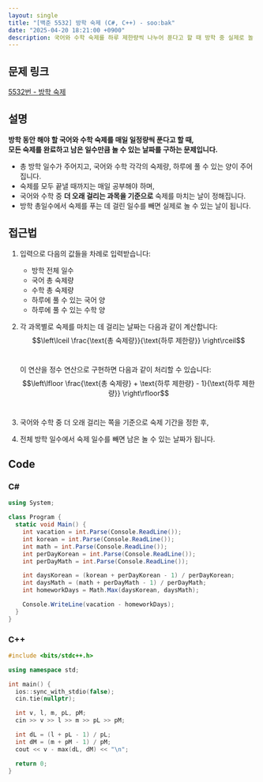 ```yaml
---
layout: single
title: "[백준 5532] 방학 숙제 (C#, C++) - soo:bak"
date: "2025-04-20 18:21:00 +0900"
description: 국어와 수학 숙제를 하루 제한량씩 나누어 푼다고 할 때 방학 중 실제로 놀 수 있는 날짜를 계산하는 백준 5532번 방학 숙제 문제의 C# 및 C++ 풀이 및 해설
---
```


## 문제 링크
[5532번 - 방학 숙제](https://www.acmicpc.net/problem/5532)

## 설명
**방학 동안 해야 할 국어와 수학 숙제를 매일 일정량씩 푼다고 할 때,**<br>
**모든 숙제를 완료하고 남은 일수만큼 놀 수 있는 날짜를 구하는 문제입니다.**
<br>

- 총 방학 일수가 주어지고, 국어와 수학 각각의 숙제량, 하루에 풀 수 있는 양이 주어집니다.
- 숙제를 모두 끝낼 때까지는 매일 공부해야 하며,
- 국어와 수학 중 **더 오래 걸리는 과목을 기준으로** 숙제를 마치는 날이 정해집니다.
- 방학 총일수에서 숙제를 푸는 데 걸린 일수를 빼면 실제로 놀 수 있는 날이 됩니다.

## 접근법

1. 입력으로 다음의 값들을 차례로 입력받습니다:
   - 방학 전체 일수
   - 국어 총 숙제량
   - 수학 총 숙제량
   - 하루에 풀 수 있는 국어 양
   - 하루에 풀 수 있는 수학 양

2. 각 과목별로 숙제를 마치는 데 걸리는 날짜는 다음과 같이 계산합니다:<br>
   $$\left\lceil \frac{\text{총 숙제량}}{\text{하루 제한량}} \right\rceil$$<br>

   이 연산을 정수 연산으로 구현하면 다음과 같이 처리할 수 있습니다:<br>
   $$\left\lfloor \frac{\text{총 숙제량} + \text{하루 제한량} - 1}{\text{하루 제한량}} \right\rfloor$$<br>

3. 국어와 수학 중 더 오래 걸리는 쪽을 기준으로 숙제 기간을 정한 후,
4. 전체 방학 일수에서 숙제 일수를 빼면 남은 놀 수 있는 날짜가 됩니다.

## Code

### C#
```csharp
using System;

class Program {
  static void Main() {
    int vacation = int.Parse(Console.ReadLine());
    int korean = int.Parse(Console.ReadLine());
    int math = int.Parse(Console.ReadLine());
    int perDayKorean = int.Parse(Console.ReadLine());
    int perDayMath = int.Parse(Console.ReadLine());

    int daysKorean = (korean + perDayKorean - 1) / perDayKorean;
    int daysMath = (math + perDayMath - 1) / perDayMath;
    int homeworkDays = Math.Max(daysKorean, daysMath);

    Console.WriteLine(vacation - homeworkDays);
  }
}
```

### C++
```cpp
#include <bits/stdc++.h>

using namespace std;

int main() {
  ios::sync_with_stdio(false);
  cin.tie(nullptr);

  int v, l, m, pL, pM;
  cin >> v >> l >> m >> pL >> pM;

  int dL = (l + pL - 1) / pL;
  int dM = (m + pM - 1) / pM;
  cout << v - max(dL, dM) << "\n";

  return 0;
}
```
